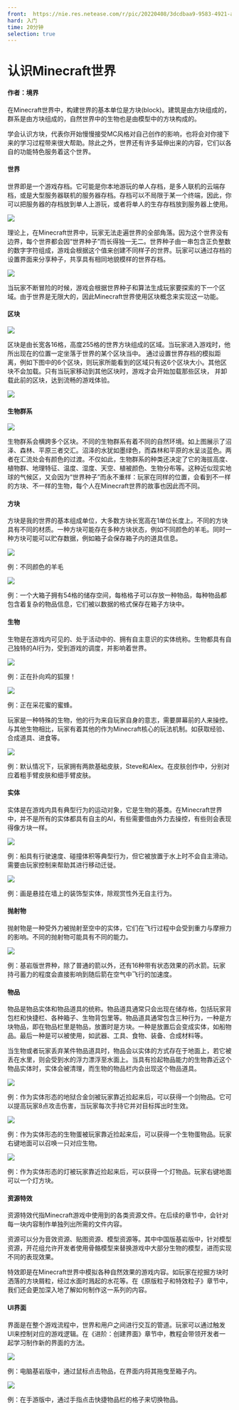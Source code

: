 ```yaml
---
front: 	https://nie.res.netease.com/r/pic/20220408/3dcdbaa9-9583-4921-a28d-33df67afe608.png
hard: 入门
time: 20分钟
selection: true
---
```


# 认识Minecraft世界

#### 作者：境界



在Minecraft世界中，构建世界的基本单位是方块(block)。建筑是由方块组成的，群系是由方块组成的，自然世界中的生物也是由模型中的方块构成的。

学会认识方块，代表你开始慢慢接受MC风格对自己创作的影响，也将会对你接下来的学习过程带来很大帮助。除此之外，世界还有许多延伸出来的内容，它们以各自的功能特色服务着这个世界。

 

#### 世界

世界即是一个游戏存档。它可能是你本地游玩的单人存档，是多人联机的云端存档，或是大型服务器联机的服务器存档。存档可以不局限于某一个终端，因此，你可以把服务器的存档放到单人上游玩，或者将单人的生存存档放到服务器上使用。

![](./images/1_1.jpg)

理论上，在Minecraft世界中，玩家无法走遍世界的全部角落。因为这个世界没有边界，每个世界都会因“世界种子”而长得独一无二。世界种子由一串包含正负整数的数字字符组成，游戏会根据这个值来创建不同样子的世界。玩家可以通过存档的设置界面来分享种子，共享具有相同地貌模样的世界存档。



![](./images/1_2.jpg)

当玩家不断冒险的时候，游戏会根据世界种子和算法生成玩家要探索的下一个区域。由于世界是无限大的，因此Minecraft世界使用区块概念来实现这一功能。



#### 区块

![](./images/1_qukuai.jpg)

区块是由长宽各16格，高度255格的世界方块组成的区域。当玩家进入游戏时，他所出现在的位置一定坐落于世界的某个区块当中。
通过设置世界存档的模拟距离，例如下图中的6个区块，则玩家所能看到的区域只有这6个区块大小。其他区块不会加载。只有当玩家移动到其他区块时，游戏才会开始加载那些区块， 并卸载此前的区块，达到流畅的游戏体验。

![](./images/1_mnjl.jpg)

 

#### 生物群系

![](./images/1_3.jpg)

生物群系会横跨多个区块。不同的生物群系有着不同的自然环境。如上图展示了沼泽、森林、平原三者交汇。沼泽的水犹如墨绿色，而森林和平原的水呈淡蓝色。两者在汇流处会有颜色的过渡。不仅如此，生物群系的种类还决定了它的海拔高度、植物群、地理特征、温度、湿度、天空、植被颜色、生物分布等。这种近似现实地球的气候区，又会因为“世界种子”而永不重样：玩家在同样的位置，会看到不一样的方块、不一样的生物，每个人在Minecraft世界的故事也因此而不同。



#### 方块

方块是我的世界的基本组成单位，大多数方块长宽高在1单位长度上。不同的方块具有不同的材质。一种方块可能存在多种方块状态，例如不同颜色的羊毛。同时一种方块可能可以贮存数据，例如箱子会保存箱子内的道具信息。


![](./images/1_ym.jpg)

例：不同颜色的羊毛


![](./images/1_xz.jpg)

例：一个大箱子拥有54格的储存空间，每格格子可以存放一种物品，每种物品都包含着复杂的物品信息，它们被以数据的格式保存在箱子方块中。



#### 生物

生物是在游戏内可见的、处于活动中的、拥有自主意识的实体统称。生物都具有自己独特的AI行为，受到游戏的调度，并影响着世界。

![](./images/1_hl.jpg)

例：正在扑向鸡的狐狸！



![](./images/1_mf.jpg)

例：正在采花蜜的蜜蜂。



玩家是一种特殊的生物，他的行为来自玩家自身的意志，需要屏幕前的人来操控。与其他生物相比，玩家有着其他的作为Minecraft核心的玩法机制。如获取经验、合成道具、进食等。

![](./images/1_sdf.jpg)

例：默认情况下，玩家拥有两款基础皮肤，Steve和Alex。在皮肤创作中，分别对应着粗手臂皮肤和细手臂皮肤。



#### 实体

实体是在游戏内具有典型行为的运动对象，它是生物的基类。在Minecraft世界中，并不是所有的实体都具有自主的AI，有些需要借由外力去操控，有些则会表现得像方块一样。



![](./images/1_c.jpg)



例：船具有行驶速度、碰撞体积等典型行为，但它被放置于水上时不会自主滑动。需要由玩家控制来帮助其进行移动迁徙。



![](./images/1_hb.jpg)

例：画是悬挂在墙上的装饰型实体，除观赏性外无自主行为。



#### 抛射物

抛射物是一种受外力被抛射至空中的实体，它们在飞行过程中会受到重力与摩擦力的影响。不同的抛射物可能具有不同的能力。

![](./images/1_j.jpg)

例：基岩版世界种，除了普通的箭以外，还有16种带有状态效果的药水箭。玩家持弓蓄力的程度会直接影响到随后箭在空气中飞行的加速度。



#### 物品

物品是物品实体和物品道具的统称。物品道具通常只会出现在储存格，包括玩家背包栏和快捷栏、各种箱子、生物背包里等。物品道具通常包含三种行为，一种是方块物品，即在物品栏里是物品，放置时是方块。一种是放置后会变成实体，如船物品。最后一种是可以被使用，如武器、工具、食物、装备、合成材料等。

当生物或者玩家丢弃某件物品道具时，物品会以实体的方式存在于地面上，若它被丢在水里，则会受到水的浮力漂浮至水面上。当具有捡起物品能力的生物靠近这个物品实体时，实体会被清理，而生物的物品栏内会出现这个物品道具。



![](./images/1_tiej.jpg)

例：作为实体形态的地狱合金剑被玩家靠近捡起来后，可以获得一个剑物品。它可以提高玩家8点攻击伤害，当玩家每次手持它并对目标挥出时生效。



![](./images/1_shengwud.jpg)

例：作为实体形态的生物蛋被玩家靠近捡起来后，可以获得一个生物蛋物品。玩家右键地面可以召唤一只对应生物。



![](./images/1_dengl.jpg)

例：作为实体形态的灯被玩家靠近捡起来后，可以获得一个灯物品。玩家右键地面可以一个灯方块。



#### 资源特效

资源特效代指Minecraft游戏中使用到的各类资源文件。在后续的章节中，会针对每一块内容制作单独列出所需的文件内容。

资源可以分为音效资源、贴图资源、模型资源等。其中中国版基岩版中，针对模型资源，开花组允许开发者使用骨骼模型来替换游戏中大部分生物的模型，进而实现不同的表现效果。

特效即是在Minecraft世界中模拟各种自然效果的游戏内容。如玩家在挖掘方块时洒落的方块屑粒，经过水面时溅起的水花等。在《原版粒子和特效粒子》章节中，我们还会更加深入地了解如何制作这一系列的内容。



#### UI界面

界面是在整个游戏流程中，世界和用户之间进行交互的管道。玩家可以通过触发UI来控制对应的游戏逻辑。在《进阶：创建界面》章节中，教程会带领开发者一起学习制作新的界面的方法。

![](./images/1_wupinl.jpg)

例：电脑基岩版中，通过鼠标点击物品，在界面内将其拖曳至箱子内。



![](./images/1_diushengwud.jpg)

例：在手游版中，通过手指点击快捷物品栏的格子来切换物品。